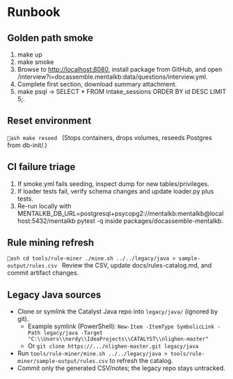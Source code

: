 ﻿# Runbook

## Golden path smoke
1. make up
2. make smoke
3. Browse to <http://localhost:8080>, install package from GitHub, and open /interview?i=docassemble.mentalkb:data/questions/interview.yml.
4. Complete first section, download summary attachment.
5. make psql → SELECT * FROM intake_sessions ORDER BY id DESC LIMIT 5;.

## Reset environment
`ash
make reseed
`
(Stops containers, drops volumes, reseeds Postgres from db-init/.)

## CI failure triage
1. If smoke.yml fails seeding, inspect dump for new tables/privileges.
2. If loader tests fail, verify schema changes and update loader.py plus tests.
3. Re-run locally with MENTALKB_DB_URL=postgresql+psycopg2://mentalkb:mentalkb@localhost:5432/mentalkb pytest -q inside packages/docassemble-mentalkb.

## Rule mining refresh
`ash
cd tools/rule-miner
./mine.sh ../../legacy/java > sample-output/rules.csv
`
Review the CSV, update docs/rules-catalog.md, and commit artifact changes.

## Legacy Java sources
- Clone or symlink the Catalyst Java repo into `legacy/java/` (ignored by git).
  - Example symlink (PowerShell): `New-Item -ItemType SymbolicLink -Path legacy/java -Target "C:\\Users\\nerdy\\IdeaProjects\\CATALYST\\nlighen-master"`
  - Or `git clone https://.../nlighen-master.git legacy/java`
- Run `tools/rule-miner/mine.sh ../../legacy/java > tools/rule-miner/sample-output/rules.csv` to refresh the catalog.
- Commit only the generated CSV/notes; the legacy repo stays untracked.

